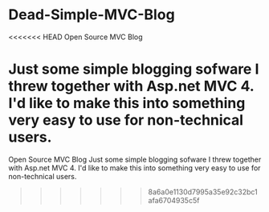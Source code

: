 Dead-Simple-MVC-Blog
====================

<<<<<<< HEAD
Open Source MVC Blog

Just some simple blogging sofware I threw together with Asp.net MVC 4. I'd like to make this into something very easy
to use for non-technical users. 
=======
Open Source MVC Blog  Just some simple blogging sofware I threw together with Asp.net MVC 4. I'd like to make this into something very easy to use for non-technical users.
>>>>>>> 8a6a0e1130d7995a35e92c32bc1afa6704935c5f
